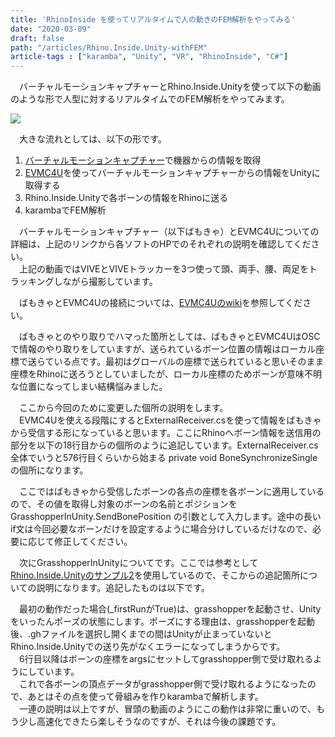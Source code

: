 ```yaml
---
title: 'RhinoInside を使ってリアルタイムで人の動きのFEM解析をやってみる'
date: "2020-03-09"
draft: false
path: "/articles/Rhino.Inside.Unity-withFEM"
article-tags : ["karamba", "Unity", "VR", "RhinoInside", "C#"]
---
```


　バーチャルモーションキャプチャーとRhino.Inside.Unityを使って以下の動画のような形で人型に対するリアルタイムでのFEM解析をやってみます。

[![](https://1.bp.blogspot.com/-X7Wmy3d32-c/XmW2fkPcgWI/AAAAAAAAB0g/3LxrkN8GmLUOFBorIu-ZTqh_WuhJhyoDQCLcBGAsYHQ/s320/VMCmoment.gif)](https://1.bp.blogspot.com/-X7Wmy3d32-c/XmW2fkPcgWI/AAAAAAAAB0g/3LxrkN8GmLUOFBorIu-ZTqh_WuhJhyoDQCLcBGAsYHQ/s1600/VMCmoment.gif)

  

  
　大きな流れとしては、以下の形です。  
  

1.  [バーチャルモーションキャプチャー](https://sh-akira.github.io/VirtualMotionCapture/)で機器からの情報を取得
2.  [EVMC4U](https://github.com/gpsnmeajp/EasyVirtualMotionCaptureForUnity)を使ってバーチャルモーションキャプチャーからの情報をUnityに取得する
3.  Rhino.Inside.Unityで各ボーンの情報をRhinoに送る
4.  karambaでFEM解析

　バーチャルモーションキャプチャー（以下ばもきゃ）とEVMC4Uについての詳細は、上記のリンクから各ソフトのHPでのそれぞれの説明を確認してください。  
　上記の動画ではVIVEとVIVEトラッカーを3つ使って頭、両手、腰、両足をトラッキングしながら撮影しています。

  

　ばもきゃとEVMC4Uの接続については、[EVMC4Uのwiki](https://github.com/gpsnmeajp/EasyVirtualMotionCaptureForUnity/wiki)を参照してください。

　ばもきゃとのやり取りでハマった箇所としては、ばもきゃとEVMC4UはOSCで情報のやり取りをしていますが、送られているボーン位置の情報はローカル座標で送らている点です。最初はグローバルの座標で送られていると思いそのまま座標をRhinoに送ろうとしていましたが、ローカル座標のためボーンが意味不明な位置になってしまい結構悩みました。  
  
　ここから今回のために変更した個所の説明をします。  
　EVMC4Uを使える段階にするとExternalReceiver.csを使って情報をばもきゃから受信する形になっていると思います。ここにRhinoへボーン情報を送信用の部分を以下の18行目からの個所のように追記しています。ExternalReceiver.cs全体でいうと576行目くらいから始まる private void BoneSynchronizeSingle の個所になります。

  

  

　ここではばもきゃから受信したボーンの各点の座標を各ボーンに適用しているので、その値を取得し対象のボーンの名前とポジションを GrasshopperInUnity.SendBonePosition の引数として入力します。途中の長い if文は今回必要なボーンだけを設定するように場合分けしているだけなので、必要に応じて修正してください。  
  
　次にGrasshopperInUnityについてです。ここでは参考として[Rhino.Inside.Unityのサンプル2](https://github.com/mcneel/rhino.inside/tree/master/Unity/Sample2)を使用しているので、そこからの追記箇所についての説明になります。追記したものは以下です。  
  
　最初の動作だった場合(\_firstRunがTrue)は、grasshopperを起動させ、Unityをいったんポーズの状態にします。ポーズにする理由は、grasshopperを起動後、.ghファイルを選択し開くまでの間はUnityが止まっていないとRhino.Inside.Unityでの送り先がなくエラーになってしまうからです。  
　6行目以降はボーンの座標をargsにセットしてgrasshopper側で受け取れるようにしています。  
　これで各ボーンの頂点データがgrasshopper側で受け取れるようになったので、あとはその点を使って骨組みを作りkarambaで解析します。  
　一連の説明は以上ですが、冒頭の動画のようにこの動作は非常に重いので、もう少し高速化できたら楽しそうなのですが、それは今後の課題です。